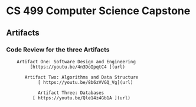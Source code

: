 # CS 499 Computer Science Capstone

## Artifacts 

### Code Review for the three Artifacts



        Artifact One: Software Design and Engineering 
             [https://youtu.be/4n3DoIpqtC4 ](url)

           Artifact Two: Algorithms and Data Structure
                [ https://youtu.be/8b6zVVGQ_Vg](url)   

                Artifact Three: Databases
              [ https://youtu.be/Qle14z4Gb1A ](url) 



